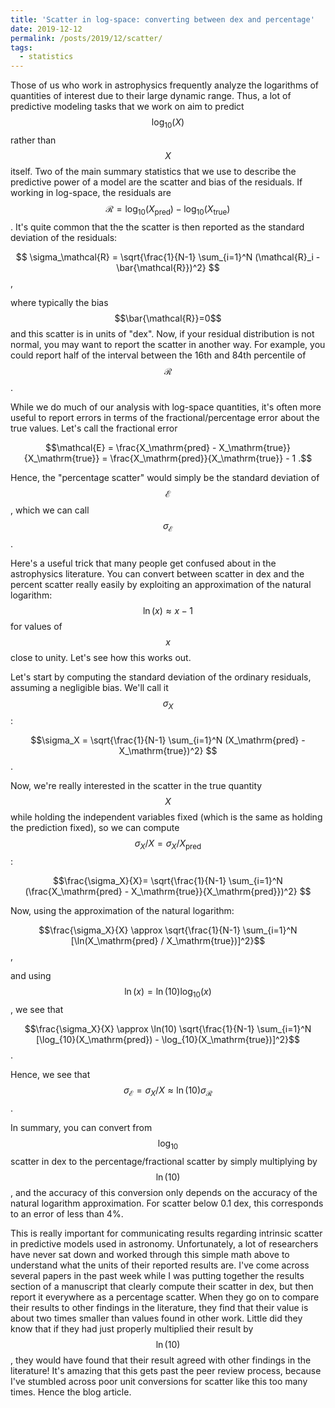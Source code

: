 ```yaml
---
title: 'Scatter in log-space: converting between dex and percentage'
date: 2019-12-12
permalink: /posts/2019/12/scatter/
tags:
  - statistics
---
```


Those of us who work in astrophysics frequently analyze the logarithms of quantities of interest due to their large dynamic range. Thus, a lot of predictive modeling tasks that we work on aim to predict $$\log_{10}(X)$$ rather than $$X$$ itself. Two of the main summary statistics that we use to describe the predictive power of a model are the scatter and bias of the residuals. If working in log-space, the residuals are $$\mathcal{R} = \log_{10}(X_\mathrm{pred}) - \log_{10}(X_\mathrm{true})$$. It's quite common that the the scatter is then reported as the standard deviation of the residuals:

$$ \sigma_\mathcal{R} = \sqrt{\frac{1}{N-1} \sum_{i=1}^N (\mathcal{R}_i - \bar{\mathcal{R}})^2} $$,

where typically the bias $$\bar{\mathcal{R}}=0$$ and this scatter is in units of "dex". Now, if your residual distribution is not normal, you may want to report the scatter in another way. For example, you could report half of the interval between the 16th and 84th percentile of $$\mathcal{R}$$. 

While we do much of our analysis with log-space quantities, it's often more useful to report errors in terms of the fractional/percentage error about the true values. Let's call the fractional error

$$\mathcal{E} = \frac{X_\mathrm{pred} - X_\mathrm{true}}{X_\mathrm{true}} = \frac{X_\mathrm{pred}}{X_\mathrm{true}} - 1 .$$

Hence, the "percentage scatter" would simply be the standard deviation of $$\mathcal{E}$$, which we can call $$\sigma_\mathcal{E}$$.

Here's a useful trick that many people get confused about in the astrophysics literature. You can convert between scatter in dex and the percent scatter really easily by exploiting an approximation of the natural logarithm: $$\ln(x) \approx x-1$$ for values of $$x$$ close to unity. Let's see how this works out.

Let's start by computing the standard deviation of the ordinary residuals, assuming a negligible bias. We'll call it $$\sigma_X$$:

$$\sigma_X = \sqrt{\frac{1}{N-1} \sum_{i=1}^N (X_\mathrm{pred} - X_\mathrm{true})^2} $$.

Now, we're really interested in the scatter in the true quantity $$X$$ while holding the independent variables fixed (which is the same as holding the prediction fixed), so we can compute $$\sigma_X / X = \sigma_X / X_\mathrm{pred}$$:

$$\frac{\sigma_X}{X}= \sqrt{\frac{1}{N-1} \sum_{i=1}^N (\frac{X_\mathrm{pred} - X_\mathrm{true}}{X_\mathrm{pred}})^2} $$

Now, using the approximation of the natural logarithm:

$$\frac{\sigma_X}{X} \approx \sqrt{\frac{1}{N-1} \sum_{i=1}^N [\ln(X_\mathrm{pred} / X_\mathrm{true})]^2}$$,

and using $$\ln(x) = \ln(10) \log_{10}(x)$$, we see that

$$\frac{\sigma_X}{X} \approx \ln(10) \sqrt{\frac{1}{N-1} \sum_{i=1}^N [\log_{10}(X_\mathrm{pred}) - \log_{10}(X_\mathrm{true})]^2}$$.

Hence, we see that $$\sigma_\mathcal{E} = \sigma_X / X \approx \ln(10) \sigma_\mathcal{R}$$.

In summary, you can convert from $$\log_{10}$$ scatter in dex to the percentage/fractional scatter by simply multiplying by $$\ln(10)$$, and the accuracy of this conversion only depends on the accuracy of the natural logarithm approximation. For scatter below 0.1 dex, this corresponds to an error of less than 4\%.

This is really important for communicating results regarding intrinsic scatter in predictive models used in astronomy. Unfortunately, a lot of researchers have never sat down and worked through this simple math above to understand what the units of their reported results are. I've come across several papers in the past week while I was putting together the results section of a manuscript that clearly compute their scatter in dex, but then report it everywhere as a percentage scatter. When they go on to compare their results to other findings in the literature, they find that their value is about two times smaller than values found in other work. Little did they know that if they had just properly multiplied their result by $$\ln(10)$$, they would have found that their result agreed with other findings in the literature! It's amazing that this gets past the peer review process, because I've stumbled across poor unit conversions for scatter like this too many times. Hence the blog article.
